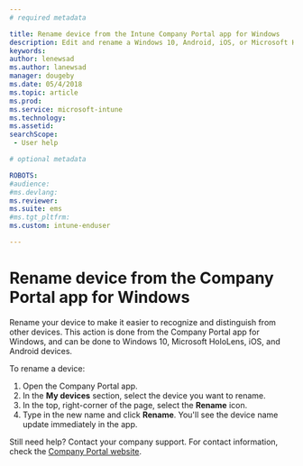 ```yaml
---
# required metadata

title: Rename device from the Intune Company Portal app for Windows 
description: Edit and rename a Windows 10, Android, iOS, or Microsoft HoloLens device in the Intune Company portal app for Windows
keywords:
author: lenewsad
ms.author: lanewsad
manager: dougeby
ms.date: 05/4/2018
ms.topic: article
ms.prod:
ms.service: microsoft-intune
ms.technology:
ms.assetid: 
searchScope:
 - User help

# optional metadata

ROBOTS:  
#audience:
#ms.devlang:
ms.reviewer: 
ms.suite: ems
#ms.tgt_pltfrm:
ms.custom: intune-enduser

---
```


# Rename device from the Company Portal app for Windows
Rename your device to make it easier to recognize and distinguish from other devices. This action is done from the Company Portal app for Windows, and can be done to Windows 10, Microsoft HoloLens, iOS, and Android devices. 

To rename a device:
1. Open the Company Portal app.
2. In the **My devices** section, select the device you want to rename.
3. In the top, right-corner of the page, select the **Rename** icon. 
4. Type in the new name and click **Rename**. You'll see the device name update immediately in the app. 

Still need help? Contact your company support. For contact information, check the [Company Portal website](https://portal.manage.microsoft.com#HelpDeskDialog).
